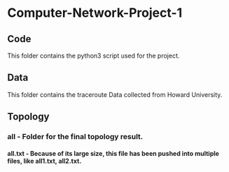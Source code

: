 # Computer-Network-Project-1

## Code
This folder contains the python3 script used for the project.

## Data
This folder contains the traceroute Data collected from Howard University.

## Topology
### all - Folder for the final topology result.
#### all.txt - Because of its large size, this file has been pushed into multiple files, like all1.txt, all2.txt.

